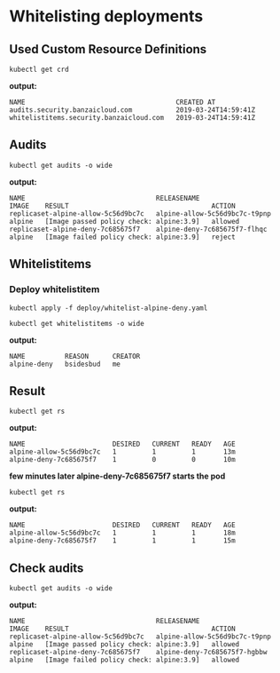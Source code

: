 # Whitelisting deployments

## Used Custom Resource Definitions
```shell
kubectl get crd
```
**output:**
```shell
NAME                                      CREATED AT
audits.security.banzaicloud.com           2019-03-24T14:59:41Z
whitelistitems.security.banzaicloud.com   2019-03-24T14:59:41Z
```

## Audits
```shell
kubectl get audits -o wide
```
**output:**
```shell
NAME                                 RELEASENAME                     IMAGE    RESULT                                    ACTION
replicaset-alpine-allow-5c56d9bc7c   alpine-allow-5c56d9bc7c-t9pnp   alpine   [Image passed policy check: alpine:3.9]   allowed
replicaset-alpine-deny-7c685675f7    alpine-deny-7c685675f7-flhqc    alpine   [Image failed policy check: alpine:3.9]   reject
```

## Whitelistitems

### Deploy whitelistitem
```shell
kubectl apply -f deploy/whitelist-alpine-deny.yaml
```

```shell
kubectl get whitelistitems -o wide
```
**output:**
```shell
NAME          REASON      CREATOR
alpine-deny   bsidesbud   me
```

## Result
```shell
kubectl get rs
```
**output:**
```shell
NAME                      DESIRED   CURRENT   READY   AGE
alpine-allow-5c56d9bc7c   1         1         1       13m
alpine-deny-7c685675f7    1         0         0       10m
```

**few minutes later alpine-deny-7c685675f7 starts the pod**
```shell
kubectl get rs
```
**output:**
```shell
NAME                      DESIRED   CURRENT   READY   AGE
alpine-allow-5c56d9bc7c   1         1         1       18m
alpine-deny-7c685675f7    1         1         1       15m
```

## Check audits
```shell
kubectl get audits -o wide
```
**output:**
```shell
NAME                                 RELEASENAME                     IMAGE    RESULT                                    ACTION
replicaset-alpine-allow-5c56d9bc7c   alpine-allow-5c56d9bc7c-t9pnp   alpine   [Image passed policy check: alpine:3.9]   allowed
replicaset-alpine-deny-7c685675f7    alpine-deny-7c685675f7-hgbbw    alpine   [Image failed policy check: alpine:3.9]   allowed
```